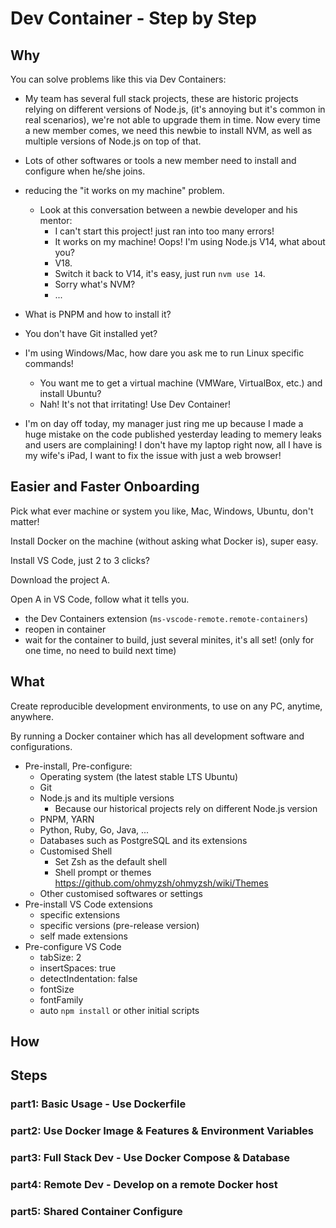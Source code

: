 # Dev Container - Step by Step

## Why

You can solve problems like this via Dev Containers:

- My team has several full stack projects, these are historic projects relying on different versions of Node.js, (it's annoying but it's common in real scenarios), we're not able to upgrade them in time. Now every time a new member comes, we need this newbie to install NVM, as well as multiple versions of Node.js on top of that.

- Lots of other softwares or tools a new member need to install and configure when he/she joins.

- reducing the "it works on my machine" problem.
  - Look at this conversation between a newbie developer and his mentor:
    - I can't start this project! just ran into too many errors!
    - It works on my machine! Oops! I'm using Node.js V14, what about you?
    - V18.
    - Switch it back to V14, it's easy, just run `nvm use 14`.
    - Sorry what's NVM?
    - ...

- What is PNPM and how to install it?

- You don't have Git installed yet?

- I'm using Windows/Mac, how dare you ask me to run Linux specific commands!
  - You want me to get a virtual machine (VMWare, VirtualBox, etc.) and install Ubuntu?
  - Nah! It's not that irritating! Use Dev Container!

- I'm on day off today, my manager just ring me up because I made a huge mistake on the code published yesterday leading to memery leaks and users are complaining! I don't have my laptop right now, all I have is my wife's iPad, I want to fix the issue with just a web browser!

## Easier and Faster Onboarding

Pick what ever machine or system you like, Mac, Windows, Ubuntu, don't matter!

Install Docker on the machine (without asking what Docker is), super easy.

Install VS Code, just 2 to 3 clicks?

Download the project A.

Open A in VS Code, follow what it tells you.

- the Dev Containers extension (`ms-vscode-remote.remote-containers`)
- reopen in container
- wait for the container to build, just several minites, it's all set! (only for one time, no need to build next time)

## What

Create reproducible development environments, to use on any PC, anytime, anywhere.

By running a Docker container which has all development software and configurations.

- Pre-install, Pre-configure:
  - Operating system (the latest stable LTS Ubuntu)
  - Git
  - Node.js and its multiple versions
    - Because our historical projects rely on different Node.js version
  - PNPM, YARN
  - Python, Ruby, Go, Java, ...
  - Databases such as PostgreSQL and its extensions
  - Customised Shell
    - Set Zsh as the default shell
    - Shell prompt or themes <https://github.com/ohmyzsh/ohmyzsh/wiki/Themes>
  - Other customised softwares or settings
- Pre-install VS Code extensions
  - specific extensions
  - specific versions (pre-release version)
  - self made extensions
- Pre-configure VS Code
  - tabSize: 2
  - insertSpaces: true
  - detectIndentation: false
  - fontSize
  - fontFamily
  - auto `npm install` or other initial scripts

## How

## Steps

### part1: Basic Usage - Use Dockerfile

### part2: Use Docker Image & Features & Environment Variables

### part3: Full Stack Dev - Use Docker Compose & Database

### part4: Remote Dev - Develop on a remote Docker host

### part5: Shared Container Configure
